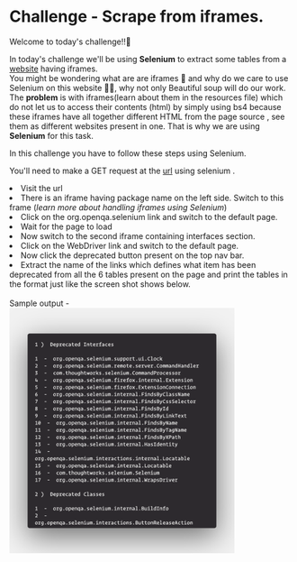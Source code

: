 # Challenge - Scrape from iframes.
Welcome to today's challenge!!👋

In today's challenge we'll be using **Selenium** to extract some tables from a <a href="https://www.selenium.dev/selenium/docs/api/java/index.html">website</a> having iframes. <br>
You might be wondering what are are iframes 🤔 and why do we care to use Selenium on this website 🤷‍♂️, why not only Beautiful soup will do our work. <br>
The **problem** is with iframes(learn about them in the resources file) which do not let us to access their contents (html) by simply using bs4 because these iframes have all together different HTML from the page source , see them as different websites present in one. That is why we are using **Selenium** for this task.

In this challenge you have to follow these steps using Selenium.
<p>You'll  need to make a GET request at the <a href="https://www.selenium.dev/selenium/docs/api/java/index.html">url</a> using selenium .<br>
<li>Visit the url
<li>There is an iframe having package name on the left side. Switch to this frame (<i>learn more about handling iframes using Selenium</i>)
<li>Click on the org.openqa.selenium link and switch to the default page.
<li>Wait for the page to load
<li>Now switch to the second iframe containing interfaces section.
<li>Click on the WebDriver link and switch to the default page.
<li>Now click the deprecated button present on the top nav bar.
<li>Extract the name of the links which defines what item has been deprecated from all the 6 tables present on the page and print the tables in the format just like the screen shot shows below.
<br><br>
 Sample output - <br> 
<img width="400" src="./ss1.png">